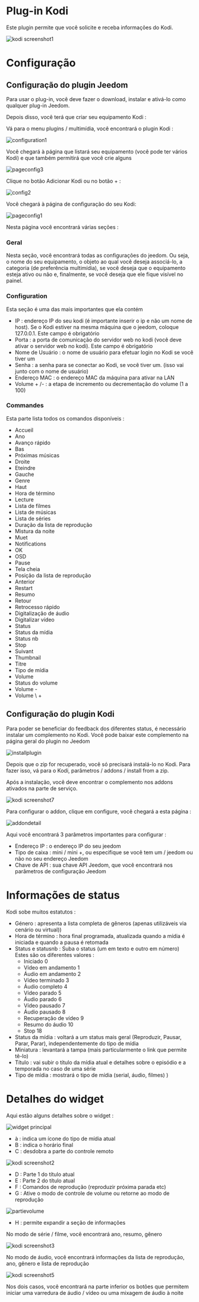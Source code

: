 # Plug-in Kodi

Este plugin permite que você solicite e receba informações do Kodi.

![kodi screenshot1](../images/kodi_screenshot1.jpg)

# Configuração 

## Configuração do plugin Jeedom

Para usar o plug-in, você deve fazer o download, instalar e ativá-lo como qualquer plug-in Jeedom.

Depois disso, você terá que criar seu equipamento Kodi :

Vá para o menu plugins / multimídia, você encontrará o plugin Kodi :

![configuration1](../images/configuration1.jpg)

Você chegará à página que listará seu equipamento (você pode ter vários Kodi) e que também permitirá que você crie alguns

![pageconfig3](../images/pageconfig3.jpg)

Clique no botão Adicionar Kodi ou no botão + :

![config2](../images/config2.jpg)

Você chegará à página de configuração do seu Kodi:

![pageconfig1](../images/pageconfig1.jpg)

Nesta página você encontrará várias seções :

### Geral

Nesta seção, você encontrará todas as configurações do jeedom. Ou seja, o nome do seu equipamento, o objeto ao qual você deseja associá-lo, a categoria (de preferência multimídia), se você deseja que o equipamento esteja ativo ou não e, finalmente, se você deseja que ele fique visível no painel.

### Configuration

Esta seção é uma das mais importantes que ela contém

-   IP : endereço IP do seu kodi (é importante inserir o ip e não um nome de host). Se o Kodi estiver na mesma máquina que o jeedom, coloque 127.0.0.1. Este campo é obrigatório
-   Porta : a porta de comunicação do servidor web no kodi (você deve ativar o servidor web no kodi). Este campo é obrigatório
-   Nome de Usuário : o nome de usuário para efetuar login no Kodi se você tiver um
-   Senha : a senha para se conectar ao Kodi, se você tiver um. (isso vai junto com o nome de usuário)
-   Endereço MAC : o endereço MAC da máquina para ativar na LAN
-   Volume + /- : a etapa de incremento ou decrementação do volume (1 a 100)

### Commandes

Esta parte lista todos os comandos disponíveis :

-   Accueil
-   Ano
-   Avanço rápido
-   Bas
-   Próximas músicas
-   Droite
-   Eteindre
-   Gauche
-   Genre
-   Haut
-   Hora de término
-   Lecture
-   Lista de filmes
-   Lista de músicas
-   Lista de séries
-   Duração da lista de reprodução
-   Mistura da noite
-   Muet
-   Notifications
-   OK
-   OSD
-   Pause
-   Tela cheia
-   Posição da lista de reprodução
-   Anterior
-   Restart
-   Resumo
-   Retour
-   Retrocesso rápido
-   Digitalização de áudio
-   Digitalizar vídeo
-   Status
-   Status da mídia
-   Status nb
-   Stop
-   Suivant
-   Thumbnail
-   Titre
-   Tipo de mídia
-   Volume
-   Status do volume
-   Volume -
-   Volume \ +

## Configuração do plugin Kodi

Para poder se beneficiar do feedback dos diferentes status, é necessário instalar um complemento no Kodi. Você pode baixar este complemento na página geral do plugin no Jeedom

![installplugin](../images/installplugin.jpg)

Depois que o zip for recuperado, você só precisará instalá-lo no Kodi. Para fazer isso, vá para o Kodi, parâmetros / addons / install from a zip.

Após a instalação, você deve encontrar o complemento nos addons ativados na parte de serviço.

![kodi screenshot7](../images/kodi_screenshot7.jpg)

Para configurar o addon, clique em configure, você chegará a esta página :

![addondetail](../images/addondetail.jpg)

Aqui você encontrará 3 parâmetros importantes para configurar :

-   Endereço IP : o endereço IP do seu jeedom
-   Tipo de caixa : mini / mini +, ou especifique se você tem um / jeedom ou não no seu endereço Jeedom
-   Chave de API : sua chave API Jeedom, que você encontrará nos parâmetros de configuração Jeedom

# Informações de status 

Kodi sobe muitos estatutos :

-   Género : apresenta a lista completa de gêneros (apenas utilizáveis via cenário ou virtual))
-   Hora de término : hora final programada, atualizada quando a mídia é iniciada e quando a pausa é retomada
-   Status e statusnb : Suba o status (um em texto e outro em número) Estes são os diferentes valores :
    - Iniciado 0
    - Vídeo em andamento 1
    - Áudio em andamento 2
    - Vídeo terminado 3
    - Áudio completo 4
    - Vídeo parado 5
    - Áudio parado 6
    - Vídeo pausado 7
    - Áudio pausado 8
    - Recuperação de vídeo 9
    - Resumo do áudio 10
    - Stop 18
-   Status da mídia : voltará a um status mais geral (Reproduzir, Pausar, Parar, Parar), independentemente do tipo de mídia
-   Miniatura : levantará a tampa (mais particularmente o link que permite tê-lo)
-   Título : vai subir o título da mídia atual e detalhes sobre o episódio e a temporada no caso de uma série
-   Tipo de mídia : mostrará o tipo de mídia (serial, áudio, filmes) )

# Detalhes do widget 

Aqui estão alguns detalhes sobre o widget :

![widget principal](../images/widget-principal.jpg)

-   à : indica um ícone do tipo de mídia atual
-   B : indica o horário final
-   C : desdobra a parte do controle remoto

![kodi screenshot2](../images/kodi_screenshot2.jpg)

-   D : Parte 1 do título atual
-   E : Parte 2 do título atual
-   F : Comandos de reprodução (reproduzir próxima parada etc)
-   G : Ative o modo de controle de volume ou retorne ao modo de reprodução

![partievolume](../images/partievolume.jpg)

-   H : permite expandir a seção de informações

No modo de série / filme, você encontrará ano, resumo, gênero

![kodi screenshot3](../images/kodi_screenshot3.jpg)

No modo de áudio, você encontrará informações da lista de reprodução, ano, gênero e lista de reprodução

![kodi screenshot5](../images/kodi_screenshot5.jpg)

Nos dois casos, você encontrará na parte inferior os botões que permitem iniciar uma varredura de áudio / vídeo ou uma mixagem de áudio à noite


